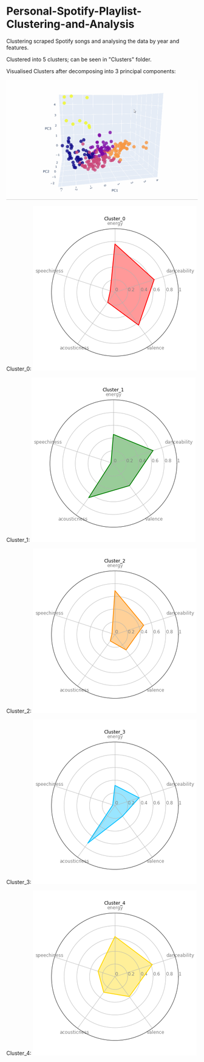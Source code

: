 # Personal-Spotify-Playlist-Clustering-and-Analysis

Clustering scraped Spotify songs and analysing the data by year and features. 

Clustered into 5 clusters; can be seen in "Clusters" folder. 

Visualised Clusters after decomposing into 3 principal components:

![clusters](cluster_vis.gif)

Cluster_0:
![cluster_0](Images/Cluster_0.png)

Cluster_1:
![cluster_1](Images/Cluster_1.png)

Cluster_2:
![cluster_2](Images/Cluster_2.png)

Cluster_3:
![cluster_3](Images/Cluster_3.png)

Cluster_4:
![cluster_4](Images/Cluster_4.png)
